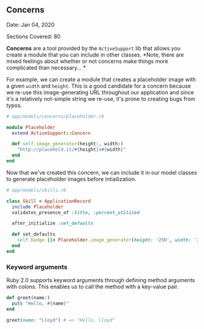 ## Concerns
Date: Jan 04, 2020

Sections Covered: 80

**Concerns** are a tool provided by the `ActiveSupport` lib that allows you create a module that you can include in other classes. *Note, there are mixed feelings about whether or not concerns make things more complicated than necessary... *

For example, we can create a module that creates a placeholder image with a given `width` and `height`. This is a good candidate for a concern because we re-use this image-generating URL throughout our application and since it's a relatively not-simple string we re-use, it's prone to creating bugs from typos.

```ruby
# app/models/concerns/placeholder.rb

module Placeholder
  extend ActiveSupport::Concern

  def self.image_generator(height:, width:)
    "http://placehold.it/#{height}x#{width}"
  end
end

```

Now that we've created this concern, we can include it in our model classes to generate placeholder images before intiailization. 

```ruby
# app/models/skills.rb

class Skill < ApplicationRecord
  include Placeholder
  validates_presence_of :title, :percent_utilized

  after_initialize :set_defaults

  def set_defaults
    self.badge ||= Placeholder.image_generator(height: '250', width: '250')
  end
end

```

### Keyword arguments
Ruby 2.0 supports keyword arguments through defining method arguments with colons. This enables us to call the method with a key-value pair. 

```ruby
def greet(name:)
  puts "Hello, #{name}"
end

greet(name: "Lloyd") # => "Hello, Lloyd"
```
